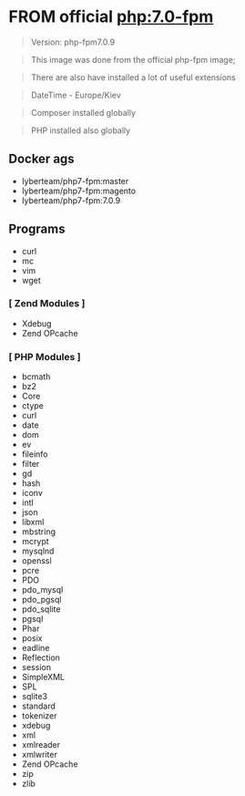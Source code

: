  FROM official [php:7.0-fpm](https://hub.docker.com/r/library/php/)
===================================================================

> Version: php-fpm7.0.9

> This image was done from the official php-fpm image;

> There are also have installed a lot of useful extensions

> DateTime - Europe/Kiev

> Composer installed globally

> PHP installed also globally

## Docker ags
 * lyberteam/php7-fpm:master
 * lyberteam/php7-fpm:magento
 * lyberteam/php7-fpm:7.0.9

## Programs
   * curl
   * mc
   * vim
   * wget

### [ Zend Modules ]
   * Xdebug
   * Zend OPcache

### [ PHP Modules ]
   * bcmath
   * bz2
   * Core
   * ctype
   * curl
   * date
   * dom
   * ev
   * fileinfo
   * filter
   * gd
   * hash
   * iconv
   * intl
   * json
   * libxml
   * mbstring
   * mcrypt
   * mysqlnd
   * openssl
   * pcre
   * PDO
   * pdo_mysql
   * pdo_pgsql
   * pdo_sqlite
   * pgsql
   * Phar
   * posix
   * eadline
   * Reflection
   * session
   * SimpleXML
   * SPL
   * sqlite3
   * standard
   * tokenizer
   * xdebug
   * xml
   * xmlreader
   * xmlwriter
   * Zend OPcache
   * zip
   * zlib
